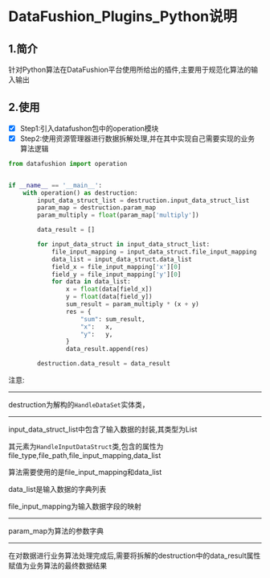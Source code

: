 # DataFushion_Plugins_Python说明

## 1.简介

针对Python算法在DataFushion平台使用所给出的插件,主要用于规范化算法的输入输出

## 2.使用

- [x] Step1:引入datafushon包中的operation模块
- [x] Step2:使用资源管理器进行数据拆解处理,并在其中实现自己需要实现的业务算法逻辑

```python
from datafushion import operation


if __name__ == '__main__':
    with operation() as destruction:
        input_data_struct_list = destruction.input_data_struct_list
        param_map = destruction.param_map
        param_multiply = float(param_map['multiply'])

        data_result = []

        for input_data_struct in input_data_struct_list:
            file_input_mapping = input_data_struct.file_input_mapping
            data_list = input_data_struct.data_list
            field_x = file_input_mapping['x'][0]
            field_y = file_input_mapping['y'][0]
            for data in data_list:
                x = float(data[field_x])
                y = float(data[field_y])
                sum_result = param_multiply * (x + y)
                res = {
                    "sum": sum_result,
                    "x":   x,
                    "y":   y,
                }
                data_result.append(res)

        destruction.data_result = data_result
```

注意:

------

destruction为解构的`HandleDataSet`实体类，

------

input_data_struct_list中包含了输入数据的封装,其类型为List

其元素为`HandleInputDataStruct`类,包含的属性为file_type,file_path,file_input_mapping,data_list

算法需要使用的是file_input_mapping和data_list

data_list是输入数据的字典列表

file_input_mapping为输入数据字段的映射

------

param_map为算法的参数字典

------

在对数据进行业务算法处理完成后,需要将拆解的destruction中的data_result属性赋值为业务算法的最终数据结果